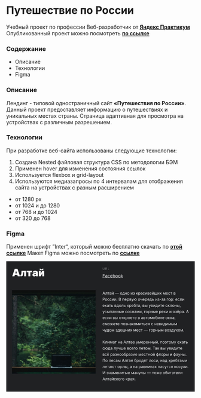 # Путешествие по России 
Учебный проект по профессии Веб-разработчик от **[Яндекс Практикум](https://praktikum.yandex.ru/web)**
Опубликованный проект можно посмотреть **[по ссылке](https://yuliaiv-iv.github.io/russian-travel)**

### Содержание
* Описание
* Технологии
* Figma

### Описание

Лендинг - типовой одностраничный сайт **«Путешествия по России»**. Данный проект предоставляет информацию о путешествиях и уникальных местах страны. Страница адаптивная для просмотра на устройствах с различным разрешением.

### Технологии

При разработке веб-сайта использованы следующие технологии:
1.	Создана Nested файловая структура CSS по методологии БЭМ	
2.	Применен hover для изменения состояния ссылок
3.	Используется flexbox и grid-layout
4.	Используются медиазапросы по 4 интервалам для отображения сайта на устройствах с разным расширением
* от 1280 px
* от 1024 и до 1280
* от 768 и до 1024
* от 320 до 768

### Figma

Применен  шрифт ”Inter“, который можно бесплатно скачать по **[этой ссылке](https://rsms.me/inter)**
Макет Figma можно посмотреть по **[ссылке](https://www.figma.com/file/OyRWEjU6wBwRe1hapzQoLx/Sprint-3%3A-Russia-%2F-desktop-%2B-mobile)**

<a target="_blank" href="https://yuliaiv-iv.github.io/russian-travel">
  <img src="./public/altai-readme.jpg" alt="Алтай" />
</a>
